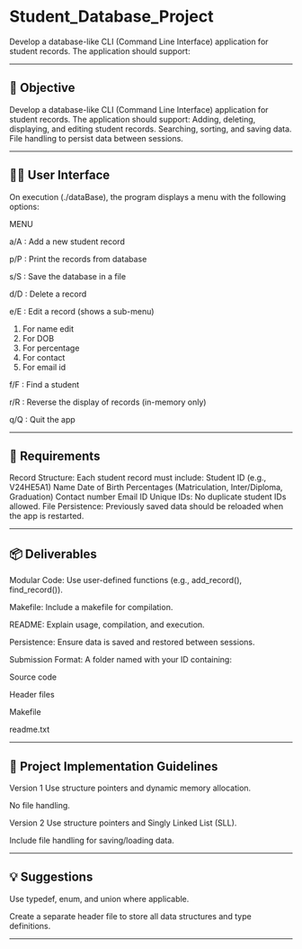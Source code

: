 # Student_Database_Project
Develop a database-like CLI (Command Line Interface) application for student records. The application should support:

----------------------------------------------------------------------------------------------------------------------
🎯 Objective
---------------------------------------------------------------------------------------------------------------------
Develop a database-like CLI (Command Line Interface) application for student records. The application should support:
Adding, deleting, displaying, and editing student records.
Searching, sorting, and saving data.
File handling to persist data between sessions.

-----------------------------------------------------------------------------------------------------------------------
🧑‍💻 User Interface
----------------------------------------------------------------------------------------------------------------------
On execution (./dataBase), the program displays a menu with the following options:

MENU

a/A  : Add a new student record

p/P  : Print the records from database

s/S  : Save the database in a file

d/D  : Delete a record

e/E  : Edit a record (shows a sub-menu)
   1) For name edit
   2) For DOB
   3) For percentage
   4) For contact
   6) For email id

f/F  : Find a student

r/R  : Reverse the display of records (in-memory only)

q/Q  : Quit the app


--------------------------------------------------------------------------------------------------------------------------
📌 Requirements
--------------------------------------------------------------------------------------------------------------------------
Record Structure: Each student record must include:
Student ID (e.g., V24HE5A1)
Name
Date of Birth
Percentages (Matriculation, Inter/Diploma, Graduation)
Contact number
Email ID
Unique IDs: No duplicate student IDs allowed.
File Persistence: Previously saved data should be reloaded when the app is restarted.

---------------------------------------------------------------------------------------------------------------------------
📦 Deliverables
---------------------------------------------------------------------------------------------------------------------------
Modular Code: Use user-defined functions (e.g., add_record(), find_record()).

Makefile: Include a makefile for compilation.

README: Explain usage, compilation, and execution.

Persistence: Ensure data is saved and restored between sessions.

Submission Format: A folder named with your ID containing:

Source code

Header files

Makefile

readme.txt

-----------------------------------------------------------------
🔧 Project Implementation Guidelines
-----------------------------------------------------------------
Version 1
Use structure pointers and dynamic memory allocation.

No file handling.

Version 2
Use structure pointers and Singly Linked List (SLL).

Include file handling for saving/loading data.

----------------------------------------------------------------
💡 Suggestions
----------------------------------------------------------------
Use typedef, enum, and union where applicable.

Create a separate header file to store all data structures and type definitions.

---------------------------------------------------------------------------------------------------
